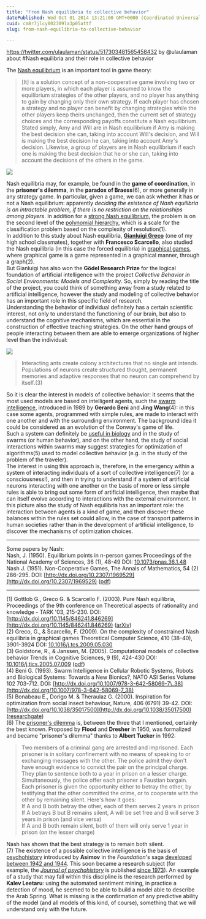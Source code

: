 ```yaml
---
title: "From Nash equilibria to collective behavior"
datePublished: Wed Oct 01 2014 13:21:00 GMT+0000 (Coordinated Universal Time)
cuid: cm8r7jlcy002309la3p05attf
slug: from-nash-equilibria-to-collective-behavior

---
```



https://twitter.com/ulaulaman/status/517303481565458432 by @ulaulaman about #Nash equilibria and their role in collective behavior

The [Nash equilibrium](http://en.wikipedia.org/wiki/Nash_equilibrium) is an important tool in game theory:

> \[It\] is a solution concept of a non-cooperative game involving two or more players, in which each player is assumed to know the equilibrium strategies of the other players, and no player has anything to gain by changing only their own strategy. If each player has chosen a strategy and no player can benefit by changing strategies while the other players keep theirs unchanged, then the current set of strategy choices and the corresponding payoffs constitute a Nash equilibrium.  
> Stated simply, Amy and Will are in Nash equilibrium if Amy is making the best decision she can, taking into account Will's decision, and Will is making the best decision he can, taking into account Amy's decision. Likewise, a group of players are in Nash equilibrium if each one is making the best decision that he or she can, taking into account the decisions of the others in the game.

![](https://cdn.hashnode.com/res/hashnode/image/upload/v1743071124094/ee64e536-d5d2-43ad-855e-3cc023f72965.jpeg)

Nash equilibria may, for example, be found in the **game of coordination**, in the **prisoner's dilemma**, in the **paradox of Braess**(6), or more generally in any strategy game. In particular, given a game, we can ask whether it has or not a Nash equilibrium: apparently _deciding the existence of Nash equilibria is an intractable problem, if there is no restriction on the relationships among players_. In addition for a [strong Nash equilibrium](http://en.wikipedia.org/wiki/Strong_Nash_equilibrium), the problem is on the second level of the [polynomial hierarchy](http://en.wikipedia.org/wiki/Polynomial_hierarchy), which is a scale for the classification problem based on the complexity of resolution(1).  
In addition to this study about Nash equilibria, [**Gianluigi Greco**](https://www.mat.unical.it/~ggreco/index.html) (one of my high school classmates), together with **Francesco Scarcello**, also studied the Nash equilibria (in this case the forced equilibria) in [graphical games](http://en.wikipedia.org/wiki/Graphical_game_theory), where graphical game is a game represented in a graphical manner, through a graph(2).  
But Gianluigi has also won the **Gödel Research Prize** for the logical foundation of artificial intelligence with the project _Collective Behavior in Social Environments: Models and Complexity_. So, simply by reading the title of the project, you could think of something away from a study related to artificial intelligence, however the study and modeling of collective behavior has an important role in this specific field of research.  
Understanding the behavior of individual definitely has a certain scientific interest, not only to understand the functioning of our brain, but also to understand the cognitive mechanisms, which are essential in the construction of effective teaching strategies. On the other hand groups of people interacting between them are able to emerge organizations of higher level than the individual:

![](https://cdn.hashnode.com/res/hashnode/image/upload/v1743071125798/a2ade04a-511e-4d38-be0a-4a7f0d9b69d4.jpeg)

> Interacting ants create colony architectures that no single ant intends. Populations of neurons create structured thought, permanent memories and adaptive responses that no neuron can comprehend by itself.(3)

So it is clear the interest in models of collective behavior: it seems that the most used models are based on intelligent agents, such the [swarm intelligence](http://en.wikipedia.org/wiki/Swarm_intelligence), introduced in 1989 by **Gerardo Beni** and **Jing Wang**(4): in this case some agents, programmed with simple rules, are made to interact with one another and with the surrounding environment. The background idea it could be considered as an evolution of the Conway's game of life.  
Such a system can definitely be [useful in biology](http://www.amnh.org/learn-teach/adults/scicafe/collective-behavior-in-ant-colonies-and-beyond) and in the study of swarms (or human behavior), and on the other hand, the study of social interactions within swarms may suggest strategies for optimization of algorithms(5) used to model collective behavior (e.g. in the study of the problem of the traveler).  
The interest in using this approach is, therefore, in the emergency within a system of interacting individuals of a sort of collective intelligence(7) (or a consciousness!), and then in trying to understand if a system of artificial neurons interacting with one another on the basis of more or less simple rules is able to bring out some form of artificial intelligence, then maybe that can itself evolve according to interactions with the external environment. In this picture also the study of Nash equilibria has an important role: the interaction between agents is a kind of game, and then discover these balances within the rules set could allow, in the case of transport patterns in human societies rather than in the development of artificial intelligence, to discover the mechanisms of optimization choices.

* * *

Some papers by Nash:  
Nash, J. (1950). Equilibrium points in n-person games Proceedings of the National Academy of Sciences, 36 (1), 48-49 DOI: [10.1073/pnas.36.1.48](http://dx.doi.org/10.1073/pnas.36.1.48)  
Nash J. (1951). Non-Cooperative Games, The Annals of Mathematics, 54 (2) 286-295. DOI: [http://dx.doi.org/10.2307/1969529](http://dx.doi.org/10.2307/1969529) ([pdf](http://www.lsi.upc.edu/~ia/nash51.pdf))

* * *

(1) Gottlob G., Greco G. & Scarcello F. (2003). Pure Nash equilibria, Proceedings of the 9th conference on Theoretical aspects of rationality and knowledge - TARK '03, 215-230. DOI: [http://dx.doi.org/10.1145/846241.846269](http://dx.doi.org/10.1145/846241.846269) ([arXiv](http://arxiv.org/abs/1109.2152))  
(2) Greco, G., & Scarcello, F. (2009). On the complexity of constrained Nash equilibria in graphical games Theoretical Computer Science, 410 (38-40), 3901-3924 DOI: [10.1016/j.tcs.2009.05.030](http://dx.doi.org/10.1016/j.tcs.2009.05.030)  
(3) Goldstone, R., & Janssen, M. (2005). Computational models of collective behavior Trends in Cognitive Sciences, 9 (9), 424-430 DOI: [10.1016/j.tics.2005.07.009](http://dx.doi.org/10.1016/j.tics.2005.07.009) ([pdf](http://cognitrn.psych.indiana.edu/rgoldsto/pdfs/AgentsTICS.pdf))  
(4) Beni G. (1993). Swarm Intelligence in Cellular Robotic Systems, Robots and Biological Systems: Towards a New Bionics?, NATO ASI Series Volume 102 703-712. DOI: [http://dx.doi.org/10.1007/978-3-642-58069-7\_38](http://dx.doi.org/10.1007/978-3-642-58069-7_38)  
(5) Bonabeau E., Dorigo M. & Theraulaz G. (2000). Inspiration for optimization from social insect behaviour, Nature, 406 (6791) 39-42. DOI: [http://dx.doi.org/10.1038/35017500](http://dx.doi.org/10.1038/35017500) ([researchgate](http://www.researchgate.net/publication/12423757_Inspiration_for_optimization_from_social_insect_behaviour))  
(6) The [prisoner's dilemma](http://en.wikipedia.org/wiki/Prisoner%27s_dilemma) is, between the three that I mentioned, certainly the best known. Proposed by **Flood** and **Dresher** in 1950, was formalized and became "prisoner's dilemma" thanks to **Albert Tucker** in 1992:

> Two members of a criminal gang are arrested and imprisoned. Each prisoner is in solitary confinement with no means of speaking to or exchanging messages with the other. The police admit they don't have enough evidence to convict the pair on the principal charge. They plan to sentence both to a year in prison on a lesser charge. Simultaneously, the police offer each prisoner a Faustian bargain. Each prisoner is given the opportunity either to betray the other, by testifying that the other committed the crime, or to cooperate with the other by remaining silent. Here's how it goes:  
> If A and B both betray the other, each of them serves 2 years in prison  
> If A betrays B but B remains silent, A will be set free and B will serve 3 years in prison (and vice versa)  
> If A and B both remain silent, both of them will only serve 1 year in prison (on the lesser charge)

Nash has shown that the best strategy is to remain both silent.  
(7) The existence of a possible collective intelligence is the basis of [psychohistory](http://en.wikipedia.org/wiki/Psychohistory) introduced by **Asimov** in the _Foundation_'s saga [developed between 1942 and 1944](http://en.wikipedia.org/wiki/Psychohistory_(fictional)). This soon became a research subject (for example, the [_Journal of psychohistory_](http://www.psychohistory.com/htm/01_journal.html) is published [since 1973](http://en.wikipedia.org/wiki/Journal_of_Psychohistory)). An example of a study that may fall within this discipline is the research performed by **Kalev Leetaru**: using the automated sentiment mining, in practice a detection of mood, he seemed to be able to build a model able to describe the Arab Spring. What is missing is the confirmation of any predictive ability of the model (and all models of this kind, of course), something that we will understand only with the future.